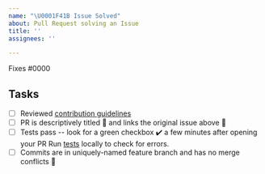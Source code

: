 ```yaml
---
name: "\U0001F41B Issue Solved"
about: Pull Request solving an Issue
title: ''
assignees: ''

---
```


<!-- Add issue number here (We encourage you to create the Issue First) -->

<!-- You can also link the issue in Commit Messages -->

Fixes #0000

<!--
Make sure these boxes are checked before your pull request (PR) is ready to be reviewed and merged. Thanks!
* [x] - Checked Box
* [ ] - Unchecked Box
-->

## Tasks

* [ ] Reviewed [contribution guidelines](https://github.com/nexB/scancode-toolkit/blob/develop/CONTRIBUTING.rst)
* [ ] PR is descriptively titled 📑 and links the original issue above 🔗
* [ ] Tests pass -- look for a green checkbox ✔️ a few minutes after opening your PR
  Run [tests](https://aboutcode.readthedocs.io/en/latest/scancode-toolkit/contribute/contrib_dev.html#running-tests) locally to check for errors. 
* [ ] Commits are in uniquely-named feature branch and has no merge conflicts 📁

<!--
We're happy to help you get this ready -- don't be afraid to ask for help, and **don't be discouraged**
if your tests fail at first!
If tests do fail, click on the red `X` to learn why by reading the logs.
Thanks!
-->

<!-- Don't forget to Signoff -->
